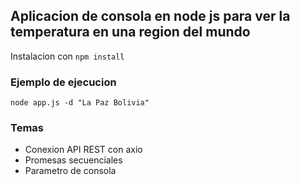 ## Aplicacion de consola en node js para ver la temperatura en una region del mundo

Instalacion con ```npm install```

### Ejemplo de ejecucion

```
node app.js -d "La Paz Bolivia"
```

### Temas

* Conexion API REST con axio
* Promesas secuenciales 
* Parametro de consola
